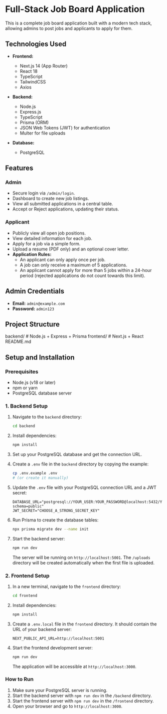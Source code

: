 # Full-Stack Job Board Application

This is a complete job board application built with a modern tech stack, allowing admins to post jobs and applicants to apply for them.

## Technologies Used

-   **Frontend:**
    -   Next.js 14 (App Router)
    -   React 18
    -   TypeScript
    -   TailwindCSS
    -   Axios

-   **Backend:**
    -   Node.js
    -   Express.js
    -   TypeScript
    -   Prisma (ORM)
    -   JSON Web Tokens (JWT) for authentication
    -   Multer for file uploads

-   **Database:**
    -   PostgreSQL

## Features

### Admin
-   Secure login via `/admin/login`.
-   Dashboard to create new job listings.
-   View all submitted applications in a central table.
-   Accept or Reject applications, updating their status.

### Applicant
-   Publicly view all open job positions.
-   View detailed information for each job.
-   Apply for a job via a simple form.
-   Upload a resume (PDF only) and an optional cover letter.
-   **Application Rules:**
    -   An applicant can only apply once per job.
    -   A job can only receive a maximum of 5 applications.
    -   An applicant cannot apply for more than 5 jobs within a 24-hour period (rejected applications do not count towards this limit).

## Admin Credentials

-   **Email:** `admin@example.com`
-   **Password:** `admin123`

## Project Structure

 backend/ # Node.js + Express + Prisma
 frontend/ # Next.js + React
 README.md
## Setup and Installation

### Prerequisites

-   Node.js (v18 or later)
-   npm or yarn
-   PostgreSQL database server

### 1. Backend Setup

1.  Navigate to the `backend` directory:
    ```bash
    cd backend
    ```

2.  Install dependencies:
    ```bash
    npm install
    ```

3.  Set up your PostgreSQL database and get the connection URL.

4.  Create a `.env` file in the `backend` directory by copying the example:
    ```bash
    cp .env.example .env 
    # (or create it manually)
    ```

5.  Update the `.env` file with your PostgreSQL connection URL and a JWT secret:
    ```
    DATABASE_URL="postgresql://YOUR_USER:YOUR_PASSWORD@localhost:5432/YOUR_DB_NAME?schema=public"
    JWT_SECRET="CHOOSE_A_STRONG_SECRET_KEY"
    ```

6.  Run Prisma to create the database tables:
    ```bash
    npx prisma migrate dev --name init
    ```

7.  Start the backend server:
    ```bash
    npm run dev
    ```
    The server will be running on `http://localhost:5001`. The `/uploads` directory will be created automatically when the first file is uploaded.

### 2. Frontend Setup

1.  In a new terminal, navigate to the `frontend` directory:
    ```bash
    cd frontend
    ```

2.  Install dependencies:
    ```bash
    npm install
    ```

3.  Create a `.env.local` file in the `frontend` directory. It should contain the URL of your backend server:
    ```
    NEXT_PUBLIC_API_URL=http://localhost:5001
    ```

4.  Start the frontend development server:
    ```bash
    npm run dev
    ```
    The application will be accessible at `http://localhost:3000`.

### How to Run

1.  Make sure your PostgreSQL server is running.
2.  Start the backend server with `npm run dev` in the `/backend` directory.
3.  Start the frontend server with `npm run dev` in the `/frontend` directory.
4.  Open your browser and go to `http://localhost:3000`.
